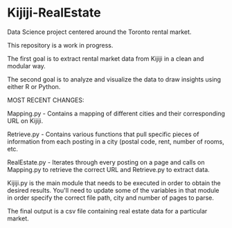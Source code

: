 # Kijiji-RealEstate
Data Science project centered around the Toronto rental market.

This repository is a work in progress.

The first goal is to extract rental market data from Kijiji in a clean and modular way.

The second goal is to analyze and visualize the data to draw insights using either R or Python.

MOST RECENT CHANGES:

Mapping.py - Contains a mapping of different cities and their corresponding URL on Kijiji.

Retrieve.py - Contains various functions that pull specific pieces of information from each posting in a city (postal code, rent, number of rooms, etc.

RealEstate.py - Iterates through every posting on a page and calls on Mapping.py to retrieve the correct URL and Retrieve.py to extract data.

Kijiji.py is the main module that needs to be executed in order to obtain the desired results.
You'll need to update some of the variables in that module in order specify the correct file path, city and number of pages to parse.

The final output is a csv file containing real estate data for a particular market.
